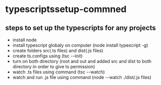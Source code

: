 # typescriptssetup-commned


## steps to set up the typescripts for any projects 

   * install node
   * install typescript globaly on computer (node install typescript -g)
   * create folders src(.ts files) and dist(.js files)
   * create ts.configs using (tsc --init)
   * turn on both directory (root and out and added src and dist to both directory in order to give ts permission)
   * watch .ts files using command (tsc --watch)
   * watch and run .js file using command (node --watch ./dist/.js files) 
